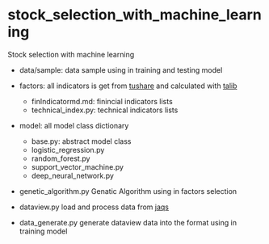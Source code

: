 # stock_selection_with_machine_learning
Stock selection with machine learning 

* data/sample: data sample using in training and testing model

* factors:
  all indicators is get from [tushare](https://tushare.pro/) and calculated with [talib](https://github.com/mrjbq7/ta-lib)
  * finIndicatormd.md: finincial indicators lists
  * technical_index.py: technical indicators lists

* model:
  all model class dictionary
  * base.py: abstract model class
  * logistic_regression.py
  * random_forest.py
  * support_vector_machine.py
  * deep_neural_network.py

* genetic_algorithm.py
  Genatic Algorithm using in factors selection

* dataview.py
  load and process data from [jaqs](https://github.com/quantOS-org/JAQS)

* data_generate.py
  generate dataview data into the format using in training model
